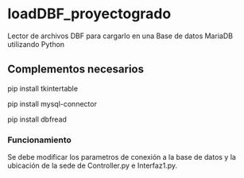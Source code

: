 # loadDBF_proyectogrado
Lector de archivos DBF para cargarlo en una Base de datos MariaDB utilizando Python

## Complementos necesarios
pip install tkintertable

pip install mysql-connector

pip install dbfread

### Funcionamiento
Se debe modificar los parametros de conexión a la base de datos y la ubicación de la sede de Controller.py e Interfaz1.py.

